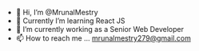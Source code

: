 - 👋 Hi, I’m @MrunalMestry
- 👀 Currently I’m learning React JS
- 🌱 I’m currently working as a Senior Web Developer
- 📫 How to reach me ... mrunalmestry279@gmail.com

<!---
MrunalMestry/MrunalMestry is a ✨ special ✨ repository because its `README.md` (this file) appears on your GitHub profile.
You can click the Preview link to take a look at your changes.
--->

